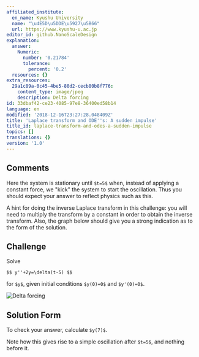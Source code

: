 ```yaml
---
affiliated_institute:
  en_name: Kyushu University
  name: "\u4E5D\u5DDE\u5927\u5B66"
  url: https://www.kyushu-u.ac.jp
editor_id: github.NanoScaleDesign
explanation:
  answer:
    Numeric:
      number: '0.21784'
      tolerance:
        percent: '0.2'
  resources: {}
extra_resources:
  29a1c89a-0c45-4be5-80d2-cecb80b8f776:
    content_type: image/jpeg
    description: Delta forcing
id: 33dbaf42-ce23-4085-97e8-36400ed58b14
language: en
modified: '2018-12-16T23:27:28.048409Z'
title: 'Laplace transform and ODE''s: A sudden impulse'
title_id: laplace-transform-and-odes-a-sudden-impulse
topics: []
translations: {}
version: '1.0'
---
```


## Comments
Here the system is stationary until `$t=5$` when, instead of applying a constant force, we "kick" the system to start the oscillation. Thus you should expect your answer to reflect physics such as this.

A hint for doing the inverse Laplace transform in this challenge: you will need to multiply the transform by a constant in order to obtain the inverse transform. Also, the graph below should give you a strong indication as to the form of the solution.

## Challenge
Solve

`$$
    y''+2y=\delta(t-5)
$$`

for `$y$`, given initial conditions `$y(0)=0$` and `$y'(0)=0$`. 

![Delta forcing](/api/v0/teachers/github.NanoScaleDesign/resources/public/29a1c89a-0c45-4be5-80d2-cecb80b8f776.jpeg/29a1c89a-0c45-4be5-80d2-cecb80b8f776.jpeg)

## Solution Form
To check your answer, calculate `$y(7)$`.

Note how this gives rise to a simple oscillation after `$t=5$`, and nothing before it.

